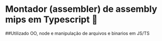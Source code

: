 # Montador (assembler) de assembly mips em Typescript  📡

##Utilizado OO, node e manipulação de arquivos e binarios em JS/TS

